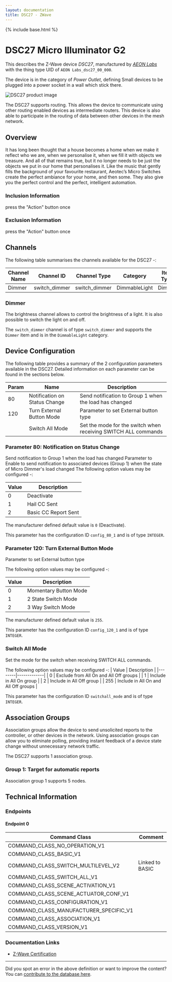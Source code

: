 ```yaml
---
layout: documentation
title: DSC27 - ZWave
---
```


{% include base.html %}

# DSC27 Micro Illuminator G2
This describes the Z-Wave device *DSC27*, manufactured by *[AEON Labs](http://aeotec.com/)* with the thing type UID of ```AEON Labs_dsc27_00_000```.

The device is in the category of *Power Outlet*, defining Small devices to be plugged into a power socket in a wall which stick there.

![DSC27 product image](https://opensmarthouse.org/assets/zwave/attachments/80/DSC27.png)


The DSC27 supports routing. This allows the device to communicate using other routing enabled devices as intermediate routers.  This device is also able to participate in the routing of data between other devices in the mesh network.

## Overview

It has long been thought that a house becomes a home when we make it reflect who we are, when we personalise it, when we fill it with objects we treasure. And all of that remains true, but it no longer needs to be just the objects we put in our home that personalises it. Like the music that gently fills the background of your favourite restaurant, Aeotec’s Micro Switches create the perfect ambiance for your home, and then some. They also give you the perfect control and the perfect, intelligent automation.

### Inclusion Information

press the "Action" button once

### Exclusion Information

press the "Action" button once

## Channels

The following table summarises the channels available for the DSC27 -:

| Channel Name | Channel ID | Channel Type | Category | Item Type |
|--------------|------------|--------------|----------|-----------|
| Dimmer | switch_dimmer | switch_dimmer | DimmableLight | Dimmer | 

### Dimmer
The brightness channel allows to control the brightness of a light.
            It is also possible to switch the light on and off.

The ```switch_dimmer``` channel is of type ```switch_dimmer``` and supports the ```Dimmer``` item and is in the ```DimmableLight``` category.



## Device Configuration

The following table provides a summary of the 2 configuration parameters available in the DSC27.
Detailed information on each parameter can be found in the sections below.

| Param | Name  | Description |
|-------|-------|-------------|
| 80 | Notification on Status Change | Send notification to Group 1 when the load has changed |
| 120 | Turn External Button Mode | Parameter to set External button type |
|  | Switch All Mode | Set the mode for the switch when receiving SWITCH ALL commands |

### Parameter 80: Notification on Status Change

Send notification to Group 1 when the load has changed
Parameter to Enable to send notification to associated devices (Group 1) when the state of Micro Dimmer's load changed
The following option values may be configured -:

| Value  | Description |
|--------|-------------|
| 0 | Deactivate |
| 1 | Hail CC Sent |
| 2 | Basic CC Report Sent |

The manufacturer defined default value is ```0``` (Deactivate).

This parameter has the configuration ID ```config_80_1``` and is of type ```INTEGER```.


### Parameter 120: Turn External Button Mode

Parameter to set External button type

The following option values may be configured -:

| Value  | Description |
|--------|-------------|
| 0 | Momentary Button Mode |
| 1 | 2 State Switch Mode |
| 2 | 3 Way Switch Mode |

The manufacturer defined default value is ```255```.

This parameter has the configuration ID ```config_120_1``` and is of type ```INTEGER```.

### Switch All Mode

Set the mode for the switch when receiving SWITCH ALL commands.

The following option values may be configured -:
| Value  | Description |
|--------|-------------|
| 0 | Exclude from All On and All Off groups |
| 1 | Include in All On group |
| 2 | Include in All Off group |
| 255 | Include in All On and All Off groups |

This parameter has the configuration ID ```switchall_mode``` and is of type ```INTEGER```.


## Association Groups

Association groups allow the device to send unsolicited reports to the controller, or other devices in the network. Using association groups can allow you to eliminate polling, providing instant feedback of a device state change without unnecessary network traffic.

The DSC27 supports 1 association group.

### Group 1: Target for automatic reports


Association group 1 supports 5 nodes.

## Technical Information

### Endpoints

#### Endpoint 0

| Command Class | Comment |
|---------------|---------|
| COMMAND_CLASS_NO_OPERATION_V1| |
| COMMAND_CLASS_BASIC_V1| |
| COMMAND_CLASS_SWITCH_MULTILEVEL_V2| Linked to BASIC|
| COMMAND_CLASS_SWITCH_ALL_V1| |
| COMMAND_CLASS_SCENE_ACTIVATION_V1| |
| COMMAND_CLASS_SCENE_ACTUATOR_CONF_V1| |
| COMMAND_CLASS_CONFIGURATION_V1| |
| COMMAND_CLASS_MANUFACTURER_SPECIFIC_V1| |
| COMMAND_CLASS_ASSOCIATION_V1| |
| COMMAND_CLASS_VERSION_V1| |

### Documentation Links

* [Z-Wave Certification](https://www.opensmarthouse.org/zwavedatabase/80/ZC08-12090004.pdf)

---

Did you spot an error in the above definition or want to improve the content?
You can [contribute to the database here](https://www.opensmarthouse.org/zwavedatabase/80).
